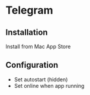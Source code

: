 # Telegram

## Installation

Install from Mac App Store

## Configuration

* Set autostart (hidden)
* Set online when app running
